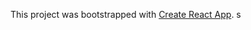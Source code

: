 This project was bootstrapped with [Create React App](https://github.com/facebook/create-react-app).
s